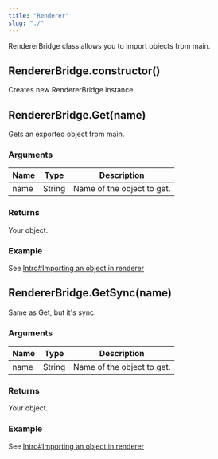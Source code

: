 ```yaml
---
title: "Renderer"
slug: "./"
---
```


RendererBridge class allows you to import objects from main.

## RendererBridge.constructor()

Creates new RendererBridge instance.

## RendererBridge.Get(name)

Gets an exported object from main.

### Arguments

| Name | Type   | Description                |
| ---- | ------ | -------------------------- |
| name | String | Name of the object to get. |

### Returns

Your object.

### Example

See [Intro#Importing an object in renderer](../../Intro#importing-an-object-in-renderer)

## RendererBridge.GetSync(name)

Same as Get, but it's sync.

### Arguments

| Name | Type   | Description                |
| ---- | ------ | -------------------------- |
| name | String | Name of the object to get. |

### Returns

Your object.

### Example

See [Intro#Importing an object in renderer](../../Intro#importing-an-object-in-renderer)
